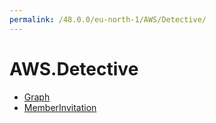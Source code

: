 ```yaml
---
permalink: /48.0.0/eu-north-1/AWS/Detective/
---
```


# AWS.Detective



* [Graph](Graph.md)
* [MemberInvitation](MemberInvitation.md)